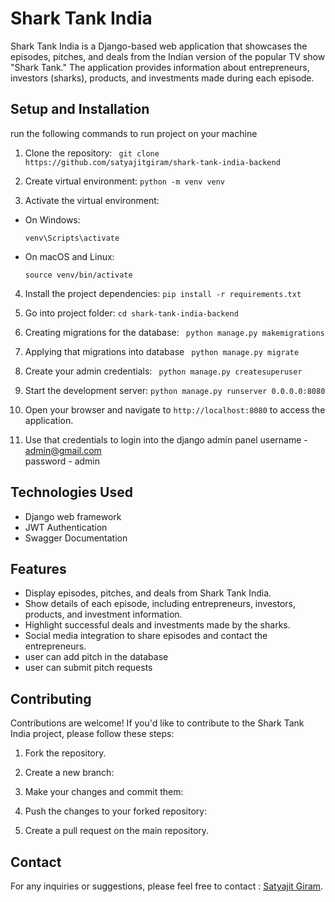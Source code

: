 
# Shark Tank India
Shark Tank India is a Django-based web application that showcases the episodes, pitches, and deals from the Indian version of the popular TV show "Shark Tank." The application provides information about entrepreneurs, investors (sharks), products, and investments made during each episode.

## Setup and Installation
run the following commands to run project on your machine

1. Clone the repository:
``` git clone https://github.com/satyajitgiram/shark-tank-india-backend```

2. Create virtual environment:
```python -m venv venv```

3. Activate the virtual environment:

- On Windows:

  ```
  venv\Scripts\activate
  ```

- On macOS and Linux:

  ```
  source venv/bin/activate
  ```

4. Install the project dependencies:
```pip install -r requirements.txt```

5. Go into project folder:
```cd shark-tank-india-backend ```

6. Creating migrations for the database:
``` python manage.py makemigrations```

7. Applying that migrations into database
``` python manage.py migrate```

8. Create your admin credentials:
``` python manage.py createsuperuser```

9. Start the development server:
``` python manage.py runserver 0.0.0.0:8080 ```

9. Open your browser and navigate to `http://localhost:8080` to access the application.

10. Use that credentials to login into the django admin panel
username - admin@gmail.com   
password - admin

## Technologies Used

- Django web framework
- JWT Authentication
- Swagger Documentation

## Features

- Display episodes, pitches, and deals from Shark Tank India.
- Show details of each episode, including entrepreneurs, investors, products, and investment information.
- Highlight successful deals and investments made by the sharks.
- Social media integration to share episodes and contact the entrepreneurs.
- user can add pitch in the database
- user can submit pitch requests

## Contributing

Contributions are welcome! If you'd like to contribute to the Shark Tank India project, please follow these steps:

1. Fork the repository.

2. Create a new branch:

3. Make your changes and commit them:

4. Push the changes to your forked repository:

5. Create a pull request on the main repository.

## Contact

For any inquiries or suggestions, please feel free to contact : [Satyajit Giram](mailto:satyajigiram.dev@gmail.com).

